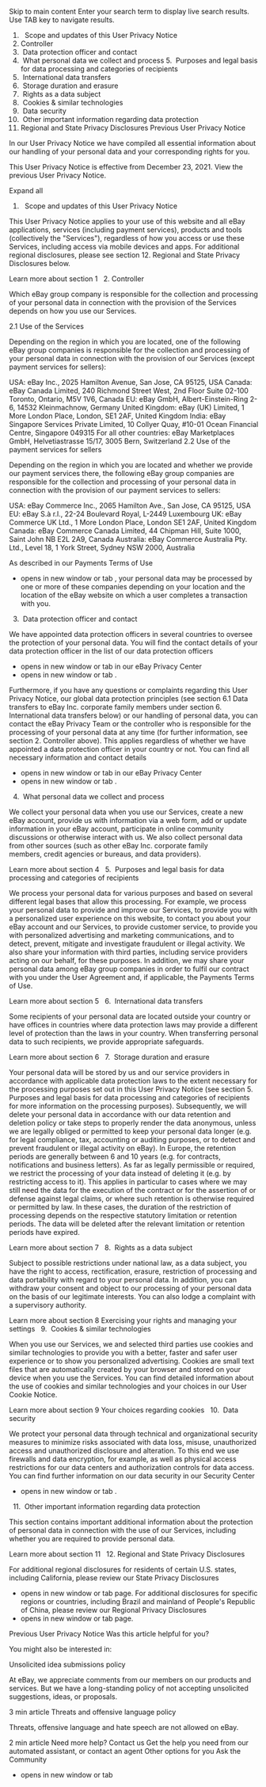 Skip to main content
Enter your search term to display live search results. Use TAB key to navigate results.
1.   Scope and updates of this User Privacy Notice
2. Controller
3.  Data protection officer and contact
4.  What personal data we collect and process
5.  Purposes and legal basis for data processing and categories of recipients
6.  International data transfers
7.  Storage duration and erasure
8.  Rights as a data subject
9.  Cookies & similar technologies
10.  Data security
11.  Other important information regarding data protection
12. Regional and State Privacy Disclosures
Previous User Privacy Notice

In our User Privacy Notice we have compiled all essential information about our handling of your personal data and your corresponding rights for you.
 

This User Privacy Notice is effective from December 23, 2021. View the previous User Privacy Notice.

Expand all
1.   Scope and updates of this User Privacy Notice

This User Privacy Notice applies to your use of this website and all eBay applications, services (including payment services), products and tools (collectively the "Services"), regardless of how you access or use these Services, including access via mobile devices and apps. For additional regional disclosures, please see section 12. Regional and State Privacy Disclosures below.

Learn more about section 1
 
2. Controller

Which eBay group company is responsible for the collection and processing of your personal data in connection with the provision of the Services depends on how you use our Services.

2.1 Use of the Services

Depending on the region in which you are located, one of the following eBay group companies is responsible for the collection and processing of your personal data in connection with the provision of our Services (except payment services for sellers):

USA: eBay Inc., 2025 Hamilton Avenue, San Jose, CA 95125, USA
Canada: eBay Canada Limited, 240 Richmond Street West, 2nd Floor Suite 02-100 Toronto, Ontario, M5V 1V6, Canada
EU: eBay GmbH, Albert-Einstein-Ring 2-6, 14532 Kleinmachnow, Germany
United Kingdom: eBay (UK) Limited, 1 More London Place, London, SE1 2AF, United Kingdom
India: eBay Singapore Services Private Limited, 10 Collyer Quay, #10-01 Ocean Financial Centre, Singapore 049315
For all other countries: eBay Marketplaces GmbH, Helvetiastrasse 15/17, 3005 Bern, Switzerland
2.2 Use of the payment services for sellers

Depending on the region in which you are located and whether we provide our payment services there, the following eBay group companies are responsible for the collection and processing of your personal data in connection with the provision of our payment services to sellers:

USA: eBay Commerce Inc., 2065 Hamilton Ave., San Jose, CA 95125, USA
EU: eBay S.à r.l., 22-24 Boulevard Royal, L-2449 Luxembourg
UK: eBay Commerce UK Ltd., 1 More London Place, London SE1 2AF, United Kingdom
Canada: eBay Commerce Canada Limited, 44 Chipman Hill, Suite 1000, Saint John NB E2L 2A9, Canada
Australia: eBay Commerce Australia Pty. Ltd., Level 18, 1 York Street, Sydney NSW 2000, Australia

As described in our Payments Terms of Use
- opens in new window or tab
, your personal data may be processed by one or more of these companies depending on your location and the location of the eBay website on which a user completes a transaction with you.

 
3.  Data protection officer and contact

We have appointed data protection officers in several countries to oversee the protection of your personal data. You will find the contact details of your data protection officer in the list of our data protection officers
- opens in new window or tab
 in our eBay Privacy Center
- opens in new window or tab
.

Furthermore, if you have any questions or complaints regarding this User Privacy Notice, our global data protection principles (see section 6.1 Data transfers to eBay Inc. corporate family members under section 6. International data transfers below) or our handling of personal data, you can contact the eBay Privacy Team or the controller who is responsible for the processing of your personal data at any time (for further information, see section 2. Controller above). This applies regardless of whether we have appointed a data protection officer in your country or not. You can find all necessary information and contact details
- opens in new window or tab
 in our eBay Privacy Center
- opens in new window or tab
.

 
4.  What personal data we collect and process  

We collect your personal data when you use our Services, create a new eBay account, provide us with information via a web form, add or update information in your eBay account, participate in online community discussions or otherwise interact with us. We also collect personal data from other sources (such as other eBay Inc. corporate family members, credit agencies or bureaus, and data providers).

Learn more about section 4
 
5.  Purposes and legal basis for data processing and categories of recipients

We process your personal data for various purposes and based on several different legal bases that allow this processing. For example, we process your personal data to provide and improve our Services, to provide you with a personalized user experience on this website, to contact you about your eBay account and our Services, to provide customer service, to provide you with personalized advertising and marketing communications, and to detect, prevent, mitigate and investigate fraudulent or illegal activity. We also share your information with third parties, including service providers acting on our behalf, for these purposes. In addition, we may share your personal data among eBay group companies in order to fulfil our contract with you under the User Agreement and, if applicable, the Payments Terms of Use.

Learn more about section 5
 
6.  International data transfers  

Some recipients of your personal data are located outside your country or have offices in countries where data protection laws may provide a different level of protection than the laws in your country. When transferring personal data to such recipients, we provide appropriate safeguards.

Learn more about section 6
 
7.  Storage duration and erasure  

Your personal data will be stored by us and our service providers in accordance with applicable data protection laws to the extent necessary for the processing purposes set out in this User Privacy Notice (see section 5. Purposes and legal basis for data processing and categories of recipients for more information on the processing purposes). Subsequently, we will delete your personal data in accordance with our data retention and deletion policy or take steps to properly render the data anonymous, unless we are legally obliged or permitted to keep your personal data longer (e.g. for legal compliance, tax, accounting or auditing purposes, or to detect and prevent fraudulent or illegal activity on eBay). In Europe, the retention periods are generally between 6 and 10 years (e.g. for contracts, notifications and business letters). As far as legally permissible or required, we restrict the processing of your data instead of deleting it (e.g. by restricting access to it). This applies in particular to cases where we may still need the data for the execution of the contract or for the assertion of or defense against legal claims, or where such retention is otherwise required or permitted by law. In these cases, the duration of the restriction of processing depends on the respective statutory limitation or retention periods. The data will be deleted after the relevant limitation or retention periods have expired.

Learn more about section 7
 
8.  Rights as a data subject  

Subject to possible restrictions under national law, as a data subject, you have the right to access, rectification, erasure, restriction of processing and data portability with regard to your personal data. In addition, you can withdraw your consent and object to our processing of your personal data on the basis of our legitimate interests. You can also lodge a complaint with a supervisory authority.

Learn more about section 8
Exercising your rights and managing your settings
 
9.  Cookies & similar technologies  

When you use our Services, we and selected third parties use cookies and similar technologies to provide you with a better, faster and safer user experience or to show you personalized advertising. Cookies are small text files that are automatically created by your browser and stored on your device when you use the Services. You can find detailed information about the use of cookies and similar technologies and your choices in our User Cookie Notice.

Learn more about section 9
Your choices regarding cookies
 
10.  Data security  

We protect your personal data through technical and organizational security measures to minimize risks associated with data loss, misuse, unauthorized access and unauthorized disclosure and alteration. To this end we use firewalls and data encryption, for example, as well as physical access restrictions for our data centers and authorization controls for data access. You can find further information on our data security in our Security Center
- opens in new window or tab
.

 
11.  Other important information regarding data protection

This section contains important additional information about the protection of personal data in connection with the use of our Services, including whether you are required to provide personal data.

Learn more about section 11
 
12. Regional and State Privacy Disclosures

For additional regional disclosures for residents of certain U.S. states, including California, please review our State Privacy Disclosures
- opens in new window or tab
 page. For additional disclosures for specific regions or countries, including Brazil and mainland of People's Republic of China, please review our Regional Privacy Disclosures
- opens in new window or tab
 page.

Previous User Privacy Notice
Was this article helpful for you?

You might also be interested in:

Unsolicited idea submissions policy

At eBay, we appreciate comments from our members on our products and services. But we have a long-standing policy of not accepting unsolicited suggestions, ideas, or proposals.

3 min article
Threats and offensive language policy

Threats, offensive language and hate speech are not allowed on eBay.

2 min article
Need more help?
Contact us
Get the help you need from our automated assistant, or contact an agent
Other options for you
Ask the Community
- opens in new window or tab